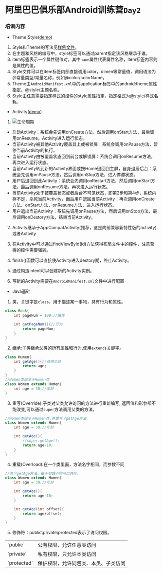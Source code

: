 # 阿里巴巴俱乐部Android训练营`Day2`

### 培训内容

- Theme|Style([demo](./res/styles.xml))

1. Style和Theme的写法见[样例文件](./res/styles.xml)。
2. 在主题和风格的编写中，style标签可以通过parent指定该风格继承于谁。
3. item标签表示一个属性键值对，其中`name`属性代表属性名称，item标签内容则是属性的值。
4. Style文件可以在item标签内部直接调用color，dimen等常量值，调用语法为@常量类型/常量名称，例如@color/colorName。
5. Theme由`AndroidManifest.xml`中的application标签中的android:theme属性指定，@style/主题名称。
6. Style由任意需要指定样式的控件的style属性指定，指定格式为@style/样式名称。


- Activity([demo](./app/MainActivity.java))

1. ![生命周期](http://hi.csdn.net/attachment/201109/1/0_1314838777He6C.gif)
- 启动Activity：系统会先调用onCreate方法，然后调用onStart方法，最后调用onResume，Activity进入运行状态。
- 当前Activity被其他Activity覆盖其上或被锁屏：系统会调用onPause方法，暂停当前Activity的执行。
- 当前Activity由被覆盖状态回到前台或解锁屏：系统会调用onResume方法，再次进入运行状态。
- 当前Activity转到新的Activity界面或按Home键回到主屏，自身退居后台：系统会先调用onPause方法，然后调用onStop方法，进入停滞状态。
- 用户后退回到此Activity：系统会先调用onRestart方法，然后调用onStart方法，最后调用onResume方法，再次进入运行状态。
- 当前Activity处于被覆盖状态或者后台不可见状态，即第2步和第4步，系统内存不足，杀死当前Activity，而后用户退回当前Activity：再次调用onCreate方法、onStart方法、onResume方法，进入运行状态。
- 用户退出当前Activity：系统先调用onPause方法，然后调用onStop方法，最后调用onDestory方法，结束当前Activity。

2. Activity继承于AppCompatActivity(推荐，这是向前兼容新特性版的activity)或者Activity

3. 在Activity中可以通过findViewById(id)方法获得布局文件中的控件，注意获得的控件需要强转。

4. finish()函数可以直接使Activity进入destory期，终止Activity。

5. 通过构造Intent可以创建新的Activity实例。

6. 写新的Activity需要在`AndroidManifest.xml`文件中进行配置

- Java基础

1. 类，关键字是`class`，用于描述某一事物，具有行为和属性。

```java
class Book{
	int pageNum = 100;//属性

	int getPageNum(){//行为
		return pageNum;
	}
}
```

2. 继承:子类继承父类的所有属性和行为,使用`extends`关键字。

```java
class Humen{
	int getAge(){//获得年龄
		return age;
	}
}
//Women类继承于Humen类
class Women extends Humen{
	int age = 30;//年龄
}
```

3. 重写(Override):子类对父类允许访问的方法进行重新编写, 返回值和形参都不能改变,可以通过`super`方法调用父类的方法。

```java
//Women类继承于Humen类,并重写了getAge方法
class Women extends Humen{
	int age = 30;//年龄

	int getAge(){
		//super.getAge();
		return age-10;
	}
}
```

4. 重载(Overload):在一个类里面，方法名字相同，而参数不同

```java
//两个getAge方法，由于参数不同可以共存。
class Women extends Humen{
	int age = 30;//年龄

	int getAge(){
		return age-10;
	}

	int getAge(int offset){
		return age+offset;
	}
}
```

5. 修饰符：public\private\protected表示了访问权限。
<table>
    <tr>
        <td>`public`</td>
        <td>公有权限，允许任意类访问</td>
    </tr>
    <tr>
        <td>`private`</td>
        <td>私有权限，只允许本类访问</td>
    </tr>
    <tr>
        <td>`protected`</td>
        <td>保护权限，允许同包类、本类、子类访问</td>
    </tr>
</table>
